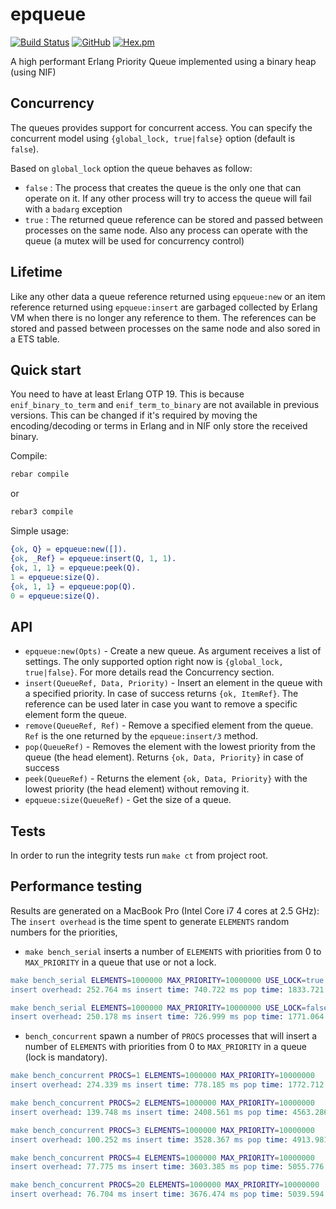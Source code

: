 epqueue
================

[![Build Status](https://travis-ci.com/silviucpp/epqueue.svg?branch=master)](https://travis-ci.com/github/silviucpp/epqueue)
[![GitHub](https://img.shields.io/github/license/silviucpp/epqueue)](https://github.com/silviucpp/epqueue/blob/master/LICENSE)
[![Hex.pm](https://img.shields.io/hexpm/v/epqueue)](https://hex.pm/packages/epqueue)

A high performant Erlang Priority Queue implemented using a binary heap (using NIF)

Concurrency
-----------

The queues provides support for concurrent access. You can specify the concurrent model using `{global_lock, true|false}` option (default is `false`).

Based on `global_lock` option the queue behaves as follow:

- `false` : The process that creates the queue is the only one that can operate on it. If any other process will try to access the queue will fail with a `badarg` exception
- `true` : The returned queue reference can be stored and passed between processes on the same node. Also any process can operate with the queue (a mutex will be used for concurrency control)

Lifetime
-----------

Like any other data a queue reference returned using `epqueue:new` or an item reference returned using `epqueue:insert` are garbaged collected by Erlang VM when there is no longer any reference to them.
The references can be stored and passed between processes on the same node and also sored in a ETS table.

Quick start
-----------

You need to have at least Erlang OTP 19. This is because `enif_binary_to_term` and `enif_term_to_binary` are not available in previous versions.
This can be changed if it's required by moving the encoding/decoding or terms in Erlang and in NIF only store the received binary.

Compile:

```sh
rebar compile
```

or

```sh
rebar3 compile
```

Simple usage:

```erlang
{ok, Q} = epqueue:new([]).
{ok, _Ref} = epqueue:insert(Q, 1, 1).
{ok, 1, 1} = epqueue:peek(Q).
1 = epqueue:size(Q).
{ok, 1, 1} = epqueue:pop(Q).
0 = epqueue:size(Q).
```

API
-----------

- `epqueue:new(Opts)` - Create a new queue. As argument receives a list of settings. The only supported option right now is `{global_lock, true|false}`. For more details read the Concurrency section.
- `insert(QueueRef, Data, Priority)` - Insert an element in the queue with a specified priority. In case of success returns `{ok, ItemRef}`. The reference can be used later in case you want to remove a specific element form the queue.  
- `remove(QueueRef, Ref)` - Remove a specified element from the queue. `Ref` is the one returned by the `epqueue:insert/3` method.
- `pop(QueueRef)` - Removes the element with the lowest priority from the queue (the head element). Returns `{ok, Data, Priority}` in case of success
- `peek(QueueRef)` - Returns the element `{ok, Data, Priority}` with the lowest priority (the head element) without removing it.
- `epqueue:size(QueueRef)` - Get the size of a queue.

Tests
------------

In order to run the integrity tests run `make ct` from project root. 

Performance testing
-----------

Results are generated on a MacBook Pro (Intel Core i7 4 cores at 2.5 GHz):
The `insert overhead` is the time spent to generate `ELEMENTS` random numbers for the priorities,

- `make bench_serial` inserts a number of `ELEMENTS` with priorities from 0 to `MAX_PRIORITY` in a queue that
use or not a lock.

```erl
make bench_serial ELEMENTS=1000000 MAX_PRIORITY=10000000 USE_LOCK=true
insert overhead: 252.764 ms insert time: 740.722 ms pop time: 1833.721 ms

make bench_serial ELEMENTS=1000000 MAX_PRIORITY=10000000 USE_LOCK=false
insert overhead: 250.178 ms insert time: 726.999 ms pop time: 1771.064 ms
```

- `bench_concurrent` spawn a number of `PROCS` processes that will insert a number of `ELEMENTS` with priorities 
from 0 to `MAX_PRIORITY` in a queue (lock is mandatory).

```erl
make bench_concurrent PROCS=1 ELEMENTS=1000000 MAX_PRIORITY=10000000
insert overhead: 274.339 ms insert time: 778.185 ms pop time: 1772.712 ms

make bench_concurrent PROCS=2 ELEMENTS=1000000 MAX_PRIORITY=10000000
insert overhead: 139.748 ms insert time: 2408.561 ms pop time: 4563.286 ms 

make bench_concurrent PROCS=3 ELEMENTS=1000000 MAX_PRIORITY=10000000
insert overhead: 100.252 ms insert time: 3528.367 ms pop time: 4913.981 ms 

make bench_concurrent PROCS=4 ELEMENTS=1000000 MAX_PRIORITY=10000000
insert overhead: 77.775 ms insert time: 3603.385 ms pop time: 5055.776 ms 

make bench_concurrent PROCS=20 ELEMENTS=1000000 MAX_PRIORITY=10000000
insert overhead: 76.704 ms insert time: 3676.474 ms pop time: 5039.594 ms 
```
